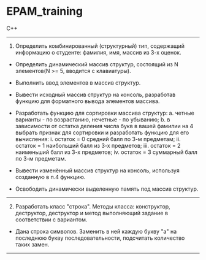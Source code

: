 # EPAM_training
C++

**********************************************************************************************************************************************

1. Определить комбинированный (структурный) тип, содержащий информацию о студенте: фамилия, имя, массив из 3-х оценок.

- Определить динамический массив структур, состоящий из N элементов(N >= 5, вводится с клавиатуры).

- Выполнить ввод элементов в массив структур.

- Вывести исходный массив структур на консоль, разработав функцию для форматного вывода элементов массива.

- Разработать функцию для сортировки массива структур: 
	a. четные варианты - по возрастанию, нечетные - по убыванию;
	b. в зависимости от остатка деления числа букв в вашей фамилии на 4 выбрать признак для сортировки и разработать функцию для его вычисления:
	i. остаток = 0 средний балл по 3-м предметам;
       ii. остаток = 1 наибольший балл из 3-х предметов;
      iii. остаток = 2 наименьший балл из 3-х предметов;
       iv. остаток = 3 суммарный балл по 3-м предметам.

- Вывести изменённый массив структур на консоль, используя созданную в п.4 функцию. 

- Освободить динамически выделенную память под массив структур.

**********************************************************************************************************************************************

2. Разработать класс "строка". Методы класса: конструктор, деструктор, деструктор и метод выполняющий задание в соответствии с вариантом. 

- Дана строка символов. Заменить в ней каждую букву "а" на последнюю букву последовательности, подсчитать количество таких замен.

**********************************************************************************************************************************************
